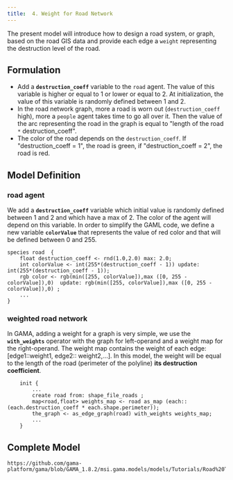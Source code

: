 ```yaml
---
title:  4. Weight for Road Network
---
```



The present model will introduce how to design a road system, or graph, based on the road GIS data and provide each edge a `weight` representing the destruction level of the road.


## Formulation

* Add a **`destruction_coeff`** variable to the `road` agent. The value of this variable is higher or equal to 1 or lower or equal to 2. At initialization, the value of this variable is randomly defined between 1 and 2.
* In the road network graph, more a road is worn out (`destruction_coeff` high), more a `people` agent takes time to go all over it. Then the value of the arc representing the road in the graph is equal to "length of the road `*` destruction\_coeff".
* The color of the road depends on the `destruction_coeff`. If "destruction\_coeff = 1", the road is green, if "destruction\_coeff = 2", the road is red.



## Model Definition

### road agent
We add a **`destruction_coeff`** variable which initial value is randomly defined between 1 and 2 and which have a max of 2. The color of the agent will depend on this variable. In order to simplify the GAML code, we define a new variable  **`colorValue`** that represents the value of red color and that will be defined between 0 and 255.

```
species road  {
    float destruction_coeff <- rnd(1.0,2.0) max: 2.0;
    int colorValue <- int(255*(destruction_coeff - 1)) update: int(255*(destruction_coeff - 1));
    rgb color <- rgb(min([255, colorValue]),max ([0, 255 - colorValue]),0)  update: rgb(min([255, colorValue]),max ([0, 255 - colorValue]),0) ;
    ...
}
```


### weighted road network

In GAMA, adding a weight for a graph is very simple, we use the **`with_weights`** operator with the graph for left-operand and a weight map for the right-operand. The weight map contains the weight of each edge: [edge1::weight1, edge2:: weight2,...]. In this model, the weight will be equal to the length of the road (perimeter of the polyline) **its destruction coefficient**.
```
    init {
        ...
        create road from: shape_file_roads ;
        map<road,float> weights_map <- road as_map (each:: (each.destruction_coeff * each.shape.perimeter));
        the_graph <- as_edge_graph(road) with_weights weights_map;
        ...
    }
```



## Complete Model

```
https://github.com/gama-platform/gama/blob/GAMA_1.8.2/msi.gama.models/models/Tutorials/Road%20Traffic/models/Model%2004.gaml
```
